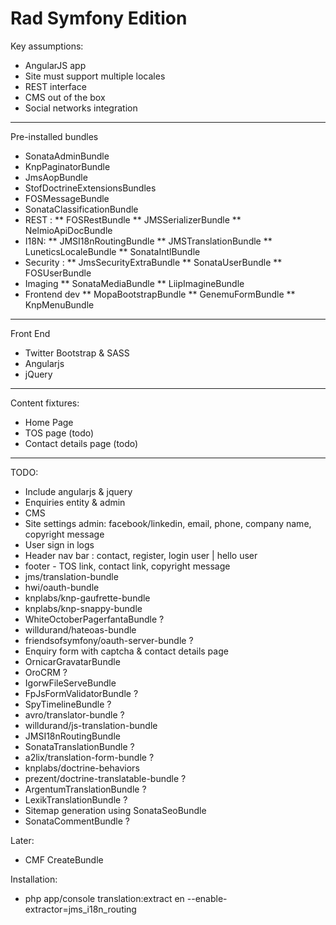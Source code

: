 Rad Symfony Edition
================

Key assumptions:
* AngularJS app
* Site must support multiple locales
* REST interface
* CMS out of the box
* Social networks integration

_______
Pre-installed bundles
* SonataAdminBundle
* KnpPaginatorBundle
* JmsAopBundle
* StofDoctrineExtensionsBundles
* FOSMessageBundle
* SonataClassificationBundle 
* REST :
** FOSRestBundle
** JMSSerializerBundle
** NelmioApiDocBundle
* I18N:
** JMSI18nRoutingBundle
** JMSTranslationBundle
** LuneticsLocaleBundle
** SonataIntlBundle
* Security :
** JmsSecurityExtraBundle
** SonataUserBundle
** FOSUserBundle
* Imaging
** SonataMediaBundle
** LiipImagineBundle
* Frontend dev
** MopaBootstrapBundle
** GenemuFormBundle
** KnpMenuBundle
___
Front End
* Twitter Bootstrap & SASS
* Angularjs
* jQuery

___
Content fixtures:
* Home Page
* TOS page (todo)
* Contact details page (todo)

_______
TODO:
* Include angularjs & jquery
* Enquiries entity & admin
* CMS
* Site settings admin: facebook/linkedin, email, phone, company name, copyright message
* User sign in logs
* Header nav bar : contact, register, login user | hello user
* footer - TOS link, contact link, copyright message
* jms/translation-bundle
* hwi/oauth-bundle
* knplabs/knp-gaufrette-bundle
* knplabs/knp-snappy-bundle
* WhiteOctoberPagerfantaBundle ?
* willdurand/hateoas-bundle
* friendsofsymfony/oauth-server-bundle ?
* Enquiry form with captcha & contact details page
* OrnicarGravatarBundle
* OroCRM ? 
* IgorwFileServeBundle
* FpJsFormValidatorBundle ?
* SpyTimelineBundle ?
* avro/translator-bundle ?
* willdurand/js-translation-bundle
* JMSI18nRoutingBundle 
* SonataTranslationBundle  ?
* a2lix/translation-form-bundle ?
* knplabs/doctrine-behaviors
* prezent/doctrine-translatable-bundle ?
* ArgentumTranslationBundle ?
* LexikTranslationBundle ?
* Sitemap generation using SonataSeoBundle
* SonataCommentBundle ?

Later:
* CMF CreateBundle


Installation:
* php app/console translation:extract en --enable-extractor=jms_i18n_routing
